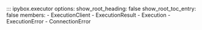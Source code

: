
::: ipybox.executor
    options:
      show_root_heading: false
      show_root_toc_entry: false
      members:
        - ExecutionClient
        - ExecutionResult
        - Execution
        - ExecutionError
        - ConnectionError
